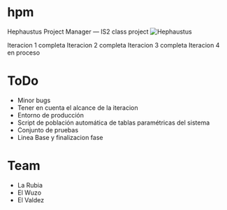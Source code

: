 hpm
===

Hephaustus Project Manager — IS2 class project
![Hephaustus](http://groupweird.com/hpm.png)


Iteracion 1 completa
Iteracion 2 completa
Iteracion 3 completa
Iteracion 4 en proceso

ToDo
====

* Minor bugs
* Tener en cuenta el alcance de la iteracion
* Entorno de producción
* Script de población automática de tablas paramétricas del sistema 
* Conjunto de pruebas
* Linea Base y finalizacion fase


Team
====

* La Rubia
* El Wuzo
* El Valdez
